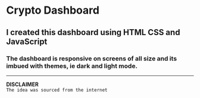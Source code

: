 # Crypto Dashboard

## I created this dashboard using HTML CSS and JavaScript 

### The dashboard is responsive on screens of all size and its imbued with themes, ie dark and light mode.
---
**DISCLAIMER**  
`The idea was sourced from the internet`
